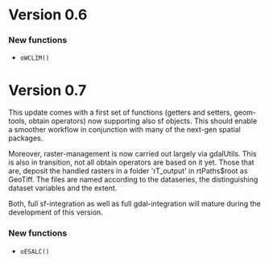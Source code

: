 # Version 0.6
### New functions

* `oWCLIM()`

# Version 0.7

This update comes with a first set of functions (getters and setters, geom-tools, obtain operators) now supporting also sf objects. This should enable a smoother workflow in conjunction with many of the next-gen spatial packages.

Moreover, raster-management is now carried out largely via gdalUtils. This is also in transition, not all obtain operators are based on it yet. Those that are, deposit the handled rasters in a folder 'rT_output' in rtPaths$root as GeoTiff. The files are named according to the dataseries, the distinguishing dataset variables and the extent.

Both, full sf-integration as well as full gdal-integration will mature during the development of this version.

### New functions

* `oESALC()`
